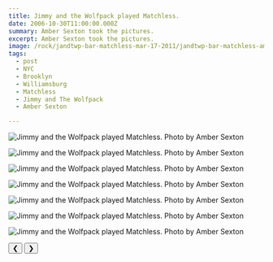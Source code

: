 ```yaml
---
title: Jimmy and the Wolfpack played Matchless.
date: 2006-10-30T11:00:00.000Z
summary: Amber Sexton took the pictures.
excerpt: Amber Sexton took the pictures.
image: /rock/jandtwp-bar-matchless-mar-17-2011/jandtwp-bar-matchless-amber-1-mar-24-2011.jpg
tags:
  - post 
  - NYC
  - Brooklyn
  - Williamsburg
  - Matchless
  - Jimmy and The Wolfpack
  - Amber Sexton

---
```


<div id="viewport">

![Jimmy and the Wolfpack played Matchless. Photo by Amber Sexton](/static/img/rock/jandtwp-bar-matchless-mar-17-2011/jandtwp-bar-matchless-amber-1-mar-24-2011.jpg "Jimmy and the Wolfpack played Matchless. Photo by Amber Sexton")

![Jimmy and the Wolfpack played Matchless. Photo by Amber Sexton](/static/img/rock/jandtwp-bar-matchless-mar-17-2011/jandtwp-bar-matchless-amber-2-mar-17-2011.jpg "Jimmy and the Wolfpack played Matchless. Photo by Amber Sexton")

![Jimmy and the Wolfpack played Matchless. Photo by Amber Sexton](/static/img/rock/jandtwp-bar-matchless-mar-17-2011/jandtwp-bar-matchless-amber-3-mar-17-2011.jpg "Jimmy and the Wolfpack played Matchless. Photo by Amber Sexton")

![Jimmy and the Wolfpack played Matchless. Photo by Amber Sexton](/static/img/rock/jandtwp-bar-matchless-mar-17-2011/jandtwp-bar-matchless-amber-4-mar-17-2011.jpg "Jimmy and the Wolfpack played Matchless. Photo by Amber Sexton")

![Jimmy and the Wolfpack played Matchless. Photo by Amber Sexton](/static/img/rock/jandtwp-bar-matchless-mar-17-2011/jandtwp-bar-matchless-amber-5-mar-17-2011.jpg "Jimmy and the Wolfpack played Matchless. Photo by Amber Sexton")

![Jimmy and the Wolfpack played Matchless. Photo by Amber Sexton](/static/img/rock/jandtwp-bar-matchless-mar-17-2011/jandtwp-bar-matchless-amber-6-mar-17-2011.jpg "Jimmy and the Wolfpack played Matchless. Photo by Amber Sexton")

![Jimmy and the Wolfpack played Matchless. Photo by Amber Sexton](/static/img/rock/jandtwp-bar-matchless-mar-17-2011/jandtwp-bar-matchless-amber-7-mar-17-2011.jpg "Jimmy and the Wolfpack played Matchless. Photo by Amber Sexton")

</div>
<div class="flex row-reverse space-between">
  <div id="caption"></div>
  <div class="prevnext-container">
    <button id="buttonPrevious">&#10094;</button>
    <button id="buttonNext">&#10095;</button>
  </div>
</div>

